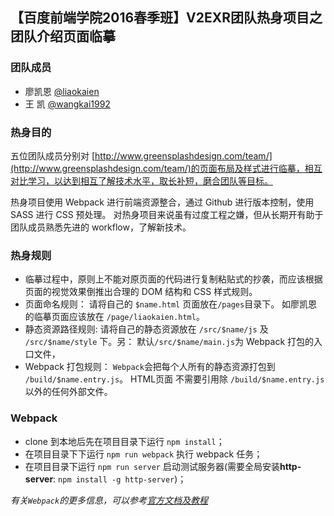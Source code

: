 ## 【百度前端学院2016春季班】V2EXR团队热身项目之团队介绍页面临摹

### 团队成员
- 廖凯恩 [@liaokaien](https://github.com/liaokaien)
- 王 凯  [@wangkai1992](http://github.com/wangkai1992)

### 热身目的
五位团队成员分别对 [http://www.greensplashdesign.com/team/](http://www.greensplashdesign.com/team/)的页面布局及样式进行临摹，相互对比学习，以达到相互了解技术水平，取长补短，磨合团队等目标。 

热身项目使用 Webpack 进行前端资源整合，通过 Github 进行版本控制，使用 SASS 进行 CSS 预处理。 对热身项目来说虽有过度工程之嫌，但从长期开有助于团队成员熟悉先进的 workflow，了解新技术。

### 热身规则
- 临摹过程中，原则上不能对原页面的代码进行复制粘贴式的抄袭，而应该根据页面的视觉效果倒推出合理的 DOM 结构和 CSS 样式规则。
- 页面命名规则： 请将自己的 `$name.html` 页面放在`/pages`目录下。 如廖凯恩的临摹页面应该放在 `/page/liaokaien.html`。
- 静态资源路径规则: 请将自己的静态资源放在 `/src/$name/js` 及 `/src/$name/style` 下。另： 默认`/src/$name/main.js`为 Webpack 打包的入口文件， 
- Webpack 打包规则： `Webpack`会把每个人所有的静态资源打包到 `/build/$name.entry.js`。 HTML页面 不需要引用除 `/build/$name.entry.js` 以外的任何外部文件。

### Webpack
- clone 到本地后先在项目目录下运行 `npm install`；
- 在项目目录下下运行 `npm run webpack` 执行 webpack 任务；
- 在项目目录下运行 `npm run server` 启动测试服务器(需要全局安装**http-server**: `npm install -g http-server`)；

_有关`Webpack`的更多信息，可以参考[官方文档及教程](http://webpack.github.io/docs/tutorials/getting-started/)_

